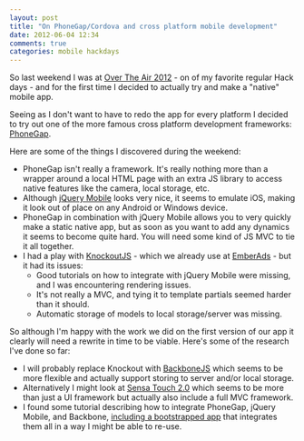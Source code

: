 ```yaml
---
layout: post
title: "On PhoneGap/Cordova and cross platform mobile development"
date: 2012-06-04 12:34
comments: true
categories: mobile hackdays
---
```


So last weekend I was at [Over The Air 2012](http://overtheair.org/) - on of my favorite regular Hack days - and for the first time I decided to actually try and make a "native" mobile app.

Seeing as I don't want to have to redo the app for every platform I decided to try out one of the more famous cross platform development frameworks: [PhoneGap](http://phonegap.com/).

Here are some of the things I discovered during the weekend:

* PhoneGap isn't really a framework. It's really nothing more than a wrapper around a local HTML page with an extra JS library to access native features like the camera, local storage, etc.
* Although [jQuery Mobile](http://jquerymobile.com/) looks very nice, it seems to emulate iOS, making it look out of place on any Android or Windows device.
* PhoneGap in combination with jQuery Mobile allows you to very quickly make a static native app, but as soon as you want to add any dynamics it seems to become quite hard. You will need some kind of JS MVC to tie it all together.
* I had a play with [KnockoutJS](http://knockoutjs.com/) - which we already use at [EmberAds](http://emberads.com) - but it had its issues:
  * Good tutorials on how to integrate with jQuery Mobile were missing, and I was encountering rendering issues.
  * It's not really a MVC, and tying it to template partials seemed harder than it should.
  * Automatic storage of models to local storage/server was missing.

So although I'm happy with the work we did on the first version of our app it clearly will need a rewrite in time to be viable. Here's some of the research I've done so far:

  * I will probably replace Knockout with [BackboneJS](http://backbonejs.org/) which seems to be more flexible and actually support storing to server and/or local storage.
  * Alternatively I might look at [Sensa Touch 2.0](http://docs.sencha.com/touch/2-0/) which seems to be more than just a UI framework but actually also include a full MVC framework.
  * I found some tutorial describing how to integrate PhoneGap, jQuery Mobile, and Backbone, [including a bootstrapped app](https://github.com/ccoenraets/backbone-directory/tree/master/jquerymobile) that integrates them all in a way I might be able to re-use.
